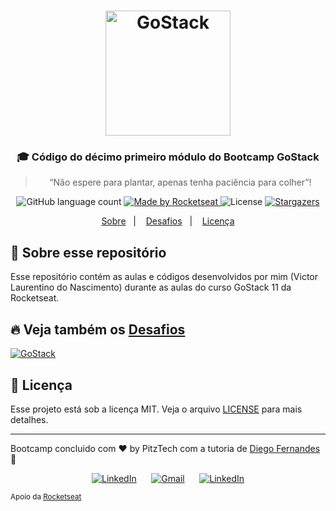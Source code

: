 <h1 align="center">
    <img alt="GoStack" src="https://rocketseat-cdn.s3-sa-east-1.amazonaws.com/bootcamp-header.png" width="200px" />
</h1>
<h3 align="center">
  🎓 Código do décimo primeiro módulo do Bootcamp GoStack
</h3>

<blockquote align="center">
   “Não espere para plantar, apenas tenha paciência para colher”!
</blockquote>


<p align="center">
  <img alt="GitHub language count" src="https://img.shields.io/github/languages/count/rocketseat/bootcamp-gostack-11?color=%2304D361">

  <a href="https://rocketseat.com.br">
    <img alt="Made by Rocketseat" src="https://img.shields.io/badge/made%20by-Rocketseat-%2304D361">
  </a>

  <img alt="License" src="https://img.shields.io/badge/license-MIT-%2304D361">

  <a href="https://github.com/Rocketseat/bootcamp-gostack-11/stargazers">
    <img alt="Stargazers" src="https://img.shields.io/github/stars/rocketseat/bootcamp-gostack-11?style=social">
  </a>
</p>

<p align="center">
  <a href="#-sobre-esse-repositório">Sobre</a>&nbsp;&nbsp;&nbsp;|&nbsp;&nbsp;&nbsp;
  <a href="#-veja-também-os-desafios">Desafios</a>&nbsp;&nbsp;&nbsp;|&nbsp;&nbsp;&nbsp;
  <a href="#memo-licença">Licença</a>
</p>

## 🚀 Sobre esse repositório

Esse repositório contém as aulas e códigos desenvolvidos por mim (Victor Laurentino do Nascimento) durante as aulas do curso GoStack 11 da Rocketseat.

## 🔥 Veja também os [Desafios](https://github.com/PitzTech/desafios-GoStack_11-Bootcamp)

<a href="https://github.com/PitzTech/desafios-GoStack_11-Bootcamp">
   <img alt="GoStack" src="https://storage.googleapis.com/golden-wind/bootcamp-gostack/header-desafios-new.png" />
</a>

## :memo: Licença

Esse projeto está sob a licença MIT. Veja o arquivo [LICENSE](LICENSE.md) para mais detalhes.

---

Bootcamp concluido com ♥ by PitzTech com a tutoria de [Diego Fernandes](https://github.com/diego3g) :wave:

<p align="center">
  <a href="https://www.linkedin.com/in/victor-laurentino-do-nascimento/"><img alt="LinkedIn" src="https://img.shields.io/badge/LinkedIn-0077B5?style=for-the-badge&logo=linkedin&logoColor=white"></a>
  &nbsp;&nbsp;&nbsp;&nbsp;
  <a href="mailto:victorlaurentino7@gmail.com?subject=Oi%20Victor!%20Vim%20do%20seu%20GitHub"><img alt="Gmail" src="https://img.shields.io/badge/Gmail-D14836?style=for-the-badge&logo=gmail&logoColor=white"></a>
  &nbsp;&nbsp;&nbsp;&nbsp;
  <a href="https://www.linkedin.com/in/victor-laurentino-do-nascimento/"><img alt="LinkedIn" src="https://img.shields.io/badge/LinkedIn-0077B5?style=for-the-badge&logo=linkedin&logoColor=white"></a>
</p>

<sup>Apoio da [Rocketseat](https://discord.com/invite/gCRAFhc)</sup>